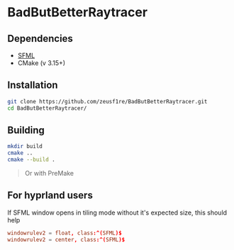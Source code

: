 # BadButBetterRaytracer
## Dependencies
- [SFML](https://github.com/SFML/SFML)
- CMake (v 3.15+)
## Installation
``` bash
git clone https://github.com/zeusf1re/BadButBetterRaytracer.git
cd BadButBetterRaytracer/
```
## Building
```bash
mkdir build
cmake ..
cmake --build .
```
> Or with PreMake

## For hyprland users
If SFML window opens in tiling mode without it's expected size, this should help
``` ~/.config/hypr/hyprland.conf
windowrulev2 = float, class:^(SFML)$
windowrulev2 = center, class:^(SFML)$
```
